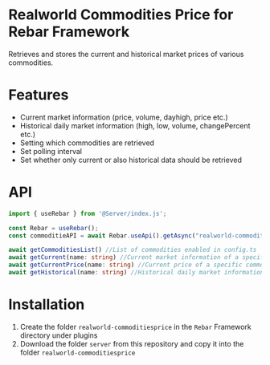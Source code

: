 # Realworld Commodities Price for Rebar Framework

Retrieves and stores the current and historical market prices of various commodities.

# Features

- Current market information (price, volume, dayhigh, price etc.)
- Historical daily market information (high, low, volume, changePercent etc.)
- Setting which commodities are retrieved
- Set polling interval
- Set whether only current or also historical data should be retrieved

# API
```ts
import { useRebar } from '@Server/index.js';

const Rebar = useRebar();
const commoditieAPI = await Rebar.useApi().getAsync("realworld-commoditiesprice-api");

await getCommoditiesList() //List of commodities enabled in config.ts
await getCurrent(name: string) //Current market information of a specific commodity (price, volume, dayhigh, price etc.)
await getCurrentPrice(name: string) //Current price of a specific commodity
await getHistorical(name: string) //Historical daily market information of a specific commodity(high, low, volume, changePercent etc.)
```


# Installation

1. Create the folder `realworld-commoditiesprice` in the `Rebar` Framework directory under plugins
2. Download the folder `server` from this repository and copy it into the folder `realworld-commoditiesprice`
